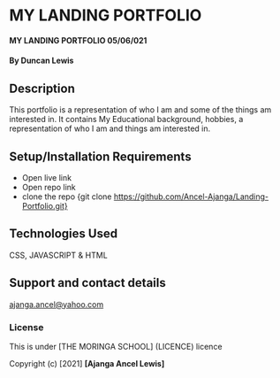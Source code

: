 # MY LANDING PORTFOLIO
#### MY LANDING PORTFOLIO 05/06/021
#### By **Duncan Lewis**
## Description
This portfolio is a representation of who I am and some of the things am interested in.
It contains My Educational background, hobbies, a representation of who I am and things am interested in.
## Setup/Installation Requirements
* Open live link
* Open repo link
* clone the repo {git clone https://github.com/Ancel-Ajanga/Landing-Portfolio.git}

## Technologies Used
CSS, JAVASCRIPT & HTML
## Support and contact details
ajanga.ancel@yahoo.com
### License
This is under [THE MORINGA SCHOOL] (LICENCE) licence

Copyright (c) [2021] **[Ajanga Ancel Lewis]**
